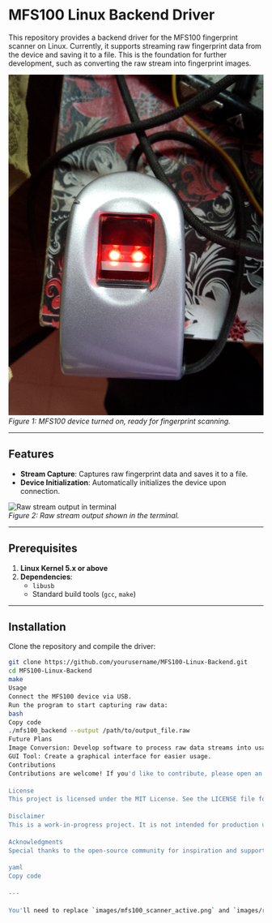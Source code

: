 # MFS100 Linux Backend Driver  

This repository provides a backend driver for the MFS100 fingerprint scanner on Linux. Currently, it supports streaming raw fingerprint data from the device and saving it to a file. This is the foundation for further development, such as converting the raw stream into fingerprint images.  

![MFS100 with red light active](images/MFS100_Turned_On_SCN.jpg)  
*Figure 1: MFS100 device turned on, ready for fingerprint scanning.*  

---

## Features  
- **Stream Capture**: Captures raw fingerprint data and saves it to a file.  
- **Device Initialization**: Automatically initializes the device upon connection.  

![Raw stream output in terminal](images/raw_stream_terminal.png)  
*Figure 2: Raw stream output shown in the terminal.*  

---

## Prerequisites  
1. **Linux Kernel 5.x or above**  
2. **Dependencies**:  
   - `libusb`  
   - Standard build tools (`gcc`, `make`)  

---

## Installation  
Clone the repository and compile the driver:  
```bash
git clone https://github.com/yourusername/MFS100-Linux-Backend.git  
cd MFS100-Linux-Backend  
make  
Usage
Connect the MFS100 device via USB.
Run the program to start capturing raw data:
bash
Copy code
./mfs100_backend --output /path/to/output_file.raw
Future Plans
Image Conversion: Develop software to process raw data streams into usable fingerprint images.
GUI Tool: Create a graphical interface for easier usage.
Contributions
Contributions are welcome! If you'd like to contribute, please open an issue or submit a pull request.

License
This project is licensed under the MIT License. See the LICENSE file for details.

Disclaimer
This is a work-in-progress project. It is not intended for production use.

Acknowledgments
Special thanks to the open-source community for inspiration and support!

yaml
Copy code

---

You'll need to replace `images/mfs100_scanner_active.png` and `images/raw_stream_terminal.png` with the paths to your images in the repository. Would you like help generating placeholder images or finalizing any part of the content?

